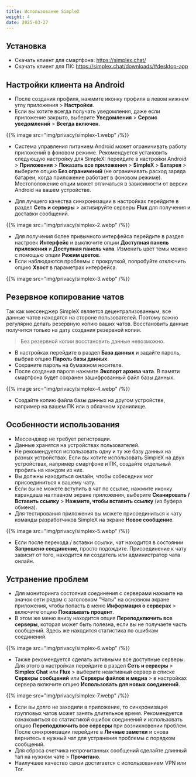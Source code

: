 ```yaml
---
title: Использование SimpleX
weight: 4
date: 2025-03-27
---
```


## Установка

- Скачать клиент для смартфона: https://simplex.chat/
- Скачать клиент для ПК: https://simplex.chat/downloads/#desktop-app

## Настройки клиента на Android

- После создания профиля, нажмите иконку профиля в левом нижнем углу приложения > **Настройки**.
- Если вы хотите всегда получать уведомления, даже если приложение закрыто, выберите **Уведомления** > **Сервис уведомлений** > **Всегда включен**.

{{% image src="img/privacy/simplex-1.webp" /%}}

- Система управления питанием Android может ограничивать работу приложений в фоновом режиме. Рекомендуется установить следующую настройку для SimpleX: перейдите в настройки Android > **Приложения** > **Показать все приложения** > **SimpleX** > **Батарея** > выберите опцию **Без ограничений** (не ограничивать расход заряда батареи, когда приложение работает в фоновом режиме). Местоположение опции может отличаться в зависимости от версии Android на вашем устройстве.

- Для лучшего качества синхронизации в настройках перейдите в раздел **Сеть и серверы** > активируйте серверы **Flux** для получения и доставки сообщений.

{{% image src="img/privacy/simplex-2.webp" /%}}

- Для получения более привычного интерфейса перейдите в раздел настроек **Интерфейс** и выключите опции **Доступная панель приложения** и **Доступная панель чата**. Изменить цвет темы можно с помощью опции **Режим цветов**.
- Если наблюдаются проблемы с прокруткой, попробуйте отключить опцию **Хвост** в параметрах интерфейса.

{{% image src="img/privacy/simplex-3.webp" /%}}

## Резервное копирование чатов

Так как мессенджер SimpleX является децентрализованным, все данные чатов находятся на стороне пользователей. Поэтому важно регулярно делать резервную копию ваших чатов. Восстановить данные получится только на дату создания резервной копии.

> Без резервной копии восстановить данные невозможно.

- В настройках перейдите в раздел **База данных** и задайте пароль, выбрав опцию **Пароль базы данных**.
- Сохраните пароль на бумажном носителе.
- После создания пароля нажмите **Экспорт архива чата**. В памяти смартфона будет сохранен зашифрованный файл базы данных.

{{% image src="img/privacy/simplex-4.webp" /%}}

- Создайте копию файла базы данных на другом устройстве, например на вашем ПК или в облачном хранилище.

## Особенности использования

- Мессенджер не требует регистрации.
- Данные хранятся на устройствах пользователей.
- Не рекомендуется использовать одну и ту же базу данных на разных устройствах. Если вы хотите использовать SimpleX на двух устройствах, например смартфоне и ПК, создайте отдельный профиль на каждом из них.
- Вы должны находиться онлайн, чтобы собеседник мог присоединиться к вашему чату.
- Если вы не можете вступить в чат по ссылке, нажмите иконку карандаша на главном экране приложения, выберите **Сканировать / Вставить ссылку** > **Нажмите, чтобы вставить ссылку** (из буфера обмена).
- Для тестирования приложения вы можете присоединиться к чату команды разработчиков SimpleX на экране **Новое сообщение**.

{{% image src="img/privacy/simplex-5.webp" /%}}

- Если после перехода / вставки ссылки, чат находится в состоянии **Запрошено соединение**, просто подождите. Присоединение к чату зависит от того, находится ли создатель или администратор чата онлайн.

## Устранение проблем

- Для мониторинга состояния соединения с серверами нажмите на значок сети рядом с заголовком "Чаты" на основном экране приложения, чтобы попасть в меню **Информация о серверах** > включите опцию **Показывать процент**.
- В этом же меню внизу находится опция **Переподключить все серверы**, которая может быть полезна, если вы не получаете часть сообщений. Здесь же находится статистика по ошибкам соединений.

{{% image src="img/privacy/simplex-6.webp" /%}}

- Также рекомендуется сделать активными все доступные серверы. Для этого в настройках перейдите в раздел **Сеть и серверы** > **Simplex Chat** или **Flux** > выберите неактивный сервер в списке **Серверы сообщений** или **Серверы файлов и медиа** > в настройках сервера включите опцию **Использовать для новых соединений**.

{{% image src="img/privacy/simplex-7.webp" /%}}

- Если вы долго не заходили в приложение, то синхронизация групповых чатов может занять длительное время. Рекомендуется ознакомиться со статистикой ошибок соединений и использовать опцию **Переподключить все серверы** при возникновении проблем. После синхронизации перейдите в **Личные заметки** и снова вернитесь в нужный чат для устранения проблемы с порядком сообщений.
- Для сброса счетчика непрочитанных сообщений сделайте длинный тап на нужном чате > **Прочитано**.
- Наилучшее качество связи достигается с использованием VPN или Tor.